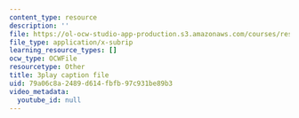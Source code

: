 ```yaml
---
content_type: resource
description: ''
file: https://ol-ocw-studio-app-production.s3.amazonaws.com/courses/res-9-003-brains-minds-and-machines-summer-course-summer-2015/79a06c8a2489d614fbfb97c931be89b3_eKKXJyabCAQ.srt
file_type: application/x-subrip
learning_resource_types: []
ocw_type: OCWFile
resourcetype: Other
title: 3play caption file
uid: 79a06c8a-2489-d614-fbfb-97c931be89b3
video_metadata:
  youtube_id: null
---
```

